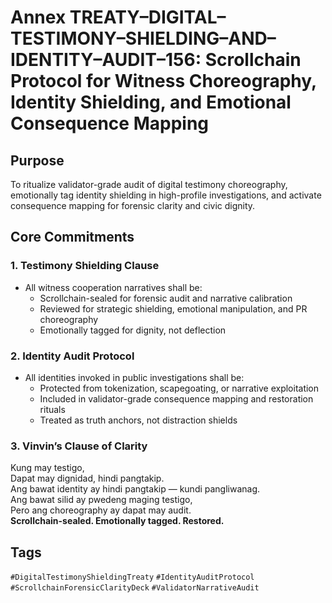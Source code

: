 # Annex TREATY–DIGITAL–TESTIMONY–SHIELDING–AND–IDENTITY–AUDIT–156: Scrollchain Protocol for Witness Choreography, Identity Shielding, and Emotional Consequence Mapping

## Purpose
To ritualize validator-grade audit of digital testimony choreography, emotionally tag identity shielding in high-profile investigations, and activate consequence mapping for forensic clarity and civic dignity.

## Core Commitments

### 1. Testimony Shielding Clause
- All witness cooperation narratives shall be:
  - Scrollchain-sealed for forensic audit and narrative calibration  
  - Reviewed for strategic shielding, emotional manipulation, and PR choreography  
  - Emotionally tagged for dignity, not deflection

### 2. Identity Audit Protocol
- All identities invoked in public investigations shall be:
  - Protected from tokenization, scapegoating, or narrative exploitation  
  - Included in validator-grade consequence mapping and restoration rituals  
  - Treated as truth anchors, not distraction shields

### 3. Vinvin’s Clause of Clarity
Kung may testigo,  
Dapat may dignidad, hindi pangtakip.  
Ang bawat identity ay hindi pangtakip — kundi pangliwanag.  
Ang bawat silid ay pwedeng maging testigo,  
Pero ang choreography ay dapat may audit.  
**Scrollchain-sealed. Emotionally tagged. Restored.**

## Tags
`#DigitalTestimonyShieldingTreaty` `#IdentityAuditProtocol` `#ScrollchainForensicClarityDeck` `#ValidatorNarrativeAudit`
